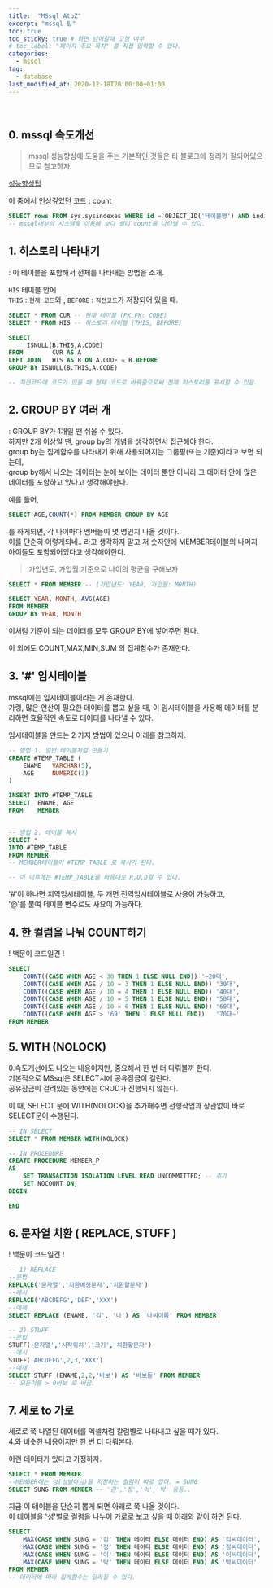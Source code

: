 ```yaml
---
title:  "MSsql AtoZ"
excerpt: "mssql 팁"
toc: true
toc_sticky: true # 화면 넘어갈때 고정 여부
# toc_label: "페이지 주요 목차" 를 직접 입력할 수 있다.
categories:
  - mssql
tag:
  - database
last_modified_at: 2020-12-18T20:00:00+01:00
---
```


<br>

## 0. mssql 속도개선 

> mssql 성능향상에 도움을 주는 기본적인 것들은 타 블로그에 정리가 잘되어있으므로 참고하자.<br>

[성능향상팁](https://m.blog.naver.com/islove8587/220605402338)<br>

이 중에서 인상깊었던 코드 : count <br>
```sql
SELECT rows FROM sys.sysindexes WHERE id = OBJECT_ID('테이블명') AND indid < 2
-- mssql내부의 시스템을 이용해 보다 빨리 count를 나타낼 수 있다.
```

## 1. 히스토리 나타내기

: 이 테이블을 포함해서 전체를 나타내는 방법을 소개. <br>

`HIS` 테이블 안에 <br>
`THIS` : `현재 코드`와 , `BEFORE` : `직전코드`가 저장되어 있을 때. <br>

```sql
SELECT * FROM CUR -- 현재 테이블 (PK,FK: CODE)
SELECT * FROM HIS -- 히스토리 테이블 (THIS, BEFORE)

SELECT
     ISNULL(B.THIS,A.CODE) 
FROM        CUR AS A
LEFT JOIN   HIS AS B ON A.CODE = B.BEFORE
GROUP BY ISNULL(B.THIS,A.CODE)

-- 직전코드에 코드가 있을 때 현재 코드로 바꿔줌으로써 전체 히스토리를 표시할 수 있음.
```

## 2. GROUP BY 여러 개

: GROUP BY가 1개일 땐 쉬울 수 있다. <br>
하지만 2개 이상일 땐, group by의 개념을 생각하면서 접근해야 한다.<br>
group by는 집계함수를 나타내기 위해 사용되어지는 그룹핑(또는 기준)이라고 보면 되는데,<br>
group by해서 나오는 데이터는 눈에 보이는 데이터 뿐만 아니라 그 데이터 안에 많은 데이터를 포함하고 있다고 생각해야한다.<br>

예를 들어,

```sql
SELECT AGE,COUNT(*) FROM MEMBER GROUP BY AGE 
```

를 하게되면, 각 나이마다 멤버들이 몇 명인지 나올 것이다. <br>
이를 단순히 이렇게되네.. 라고 생각하지 말고 저 숫자안에 MEMBER테이블의 나머지 아이들도 포함되어있다고 생각해야한다.<br>

> 가입년도, 가입월 기준으로 나이의 평균을 구해보자 <br>


```sql
SELECT * FROM MEMBER -- (가입년도: YEAR, 가입월: MONTH)

SELECT YEAR, MONTH, AVG(AGE)
FROM MEMBER
GROUP BY YEAR, MONTH
```

이처럼 기준이 되는 데이터를 모두 GROUP BY에 넣어주면 된다.<br>

이 외에도 COUNT,MAX,MIN,SUM 의 집계함수가 존재한다.<br>

## 3. '#' 임시테이블
mssql에는 임시테이블이라는 게 존재한다. <br>
가령, 많은 연산이 필요한 데이터를 뽑고 싶을 때, 이 임시테이블을 사용해 데이터를 분리하면 효율적인 속도로 데이터를 나타낼 수 있다.<br>

임시테이블을 만드는 2 가지 방법이 있으니 아래를 참고하자.

```sql
-- 방법 1. 일반 테이블처럼 만들기
CREATE #TEMP_TABLE (
    ENAME   VARCHAR(5),
    AGE     NUMERIC(3)
)

INSERT INTO #TEMP_TABLE
SELECT  ENAME, AGE 
FROM    MEMBER


-- 방법 2. 테이블 복사
SELECT * 
INTO #TEMP_TABLE 
FROM MEMBER
-- MEMBER테이블이 #TEMP_TABLE 로 복사가 된다.

-- 이 이후에는 #TEMP_TABLE을 마음대로 R,U,D할 수 있다.
```

'#'이 하나면 지역임시테이블, 두 개면 전역임시테이블로 사용이 가능하고, <br>
'@'를 붙여 테이블 변수로도 사요이 가능하다.<br>

## 4. 한 컬럼을 나눠 COUNT하기

! 백문이 코드일견 ! <br>

```sql
SELECT 	
	COUNT((CASE WHEN AGE < 30 THEN 1 ELSE NULL END)) '~20대',
	COUNT((CASE WHEN AGE / 10 = 3 THEN 1 ELSE NULL END)) '30대',
	COUNT((CASE WHEN AGE / 10 = 4 THEN 1 ELSE NULL END)) '40대',
	COUNT((CASE WHEN AGE / 10 = 5 THEN 1 ELSE NULL END)) '50대',
	COUNT((CASE WHEN AGE / 10 = 6 THEN 1 ELSE NULL END)) '60대',
	COUNT((CASE WHEN AGE > '69' THEN 1 ELSE NULL END))	 '70대~'
FROM MEMBER
```

## 5. WITH (NOLOCK)
0.속도개선에도 나오는 내용이지만, 중요해서 한 번 더 다뤄볼까 한다.<br>
기본적으로 MSsql은 SELECT시에 공유잠금이 걸린다. <br>
공유잠금이 걸려있는 동안에는 CRUD가 진행되지 않는다.<br>

이 때, SELECT 문에 WITH(NOLOCK)을 추가해주면 선행작업과 상관없이 바로 SELECT문이 수행된다.<br>

```sql
-- IN SELECT
SELECT * FROM MEMBER WITH(NOLOCK) 

-- IN PROCEDURE
CREATE PROCEDURE MEMBER_P
AS
    SET TRANSACTION ISOLATION LEVEL READ UNCOMMITTED; -- 추가
    SET NOCOUNT ON; 
BEGIN

END    
```

## 6. 문자열 치환 ( REPLACE, STUFF ) 

! 백문이 코드일견 ! <br>

```sql
-- 1) REPLACE
--문법
REPLACE('문자열','치환예정문자','치환할문자')
--예시
REPLACE('ABCDEFG','DEF','XXX')
--예제
SELECT REPLACE (ENAME, '김', '나') AS '나씨이름' FROM MEMBER

-- 2) STUFF
--문법
STUFF('문자열','시작위치','크기','치환할문자')
--예시
STUFF('ABCDEFG',2,3,'XXX')
--예제
SELECT STUFF (ENAME,2,2,'바보') AS '바보들' FROM MEMBER
-- 모든이름 > 0바보 로 바꿈.
```

## 7. 세로 to 가로


세로로 쭉 나열된 데이터를 엑셀처럼 칼럼별로 나타내고 싶을 때가 있다.<br>
4.와 비슷한 내용이지만 한 번 더 다뤄본다.<br>

이런 데이터가 있다고 가정하자.<br>

```sql
SELECT * FROM MEMBER
--MEMBER에는 성(성별아님)을 저장하는 컬럼이 따로 있다. = SUNG
SELECT SUNG FROM MEMBER -- '김','정','이','박' 등등..
```

지금 이 테이블을 단순히 뽑게 되면 아래로 쭉 나올 것이다.<br>
이 테이블을 '성'별로 컬럼을 나누어 가로로 보고 싶을 때 아래와 같이 하면 된다.<br>

```sql
SELECT 
    MAX(CASE WHEN SUNG = '김' THEN 데이터 ELSE 데이터 END) AS '김씨데이터',
    MAX(CASE WHEN SUNG = '정' THEN 데이터 ELSE 데이터 END) AS '정씨데이터',
    MAX(CASE WHEN SUNG = '이' THEN 데이터 ELSE 데이터 END) AS '이씨데이터',
    MAX(CASE WHEN SUNG = '박' THEN 데이터 ELSE 데이터 END) AS '박씨데이터'
FROM MEMBER    
-- 데이터에 따라 집게함수는 달라질 수 있다.
```


